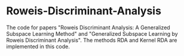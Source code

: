 # Roweis-Discriminant-Analysis
The code for papers "Roweis Discriminant Analysis: A Generalized Subspace Learning Method" and "Generalized Subspace Learning by Roweis Discriminant Analysis". The methods RDA and Kernel RDA are implemented in this code.
